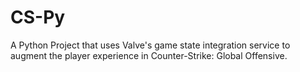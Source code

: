 # CS-Py
A Python Project that uses Valve's game state integration service to augment the player experience in Counter-Strike: Global Offensive.
